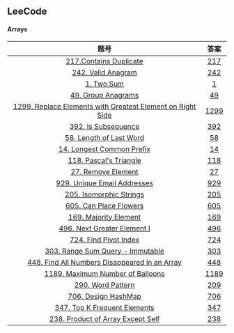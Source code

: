 ## LeeCode

#### Arrays

|                             题号                             |          答案          |
| :----------------------------------------------------------: | :--------------------: |
| [217.Contains Duplicate](https://leetcode.com/problems/contains-duplicate/description/) | [217](./Arrays/217.md) |
| [242. Valid Anagram](https://leetcode.com/problems/valid-anagram/description/) | [242](./Arrays/242.md) |
| [1. Two Sum](https://leetcode.com/problems/two-sum/description/) |        [1](./Arrays/1.md)        |
| [49. Group Anagrams](https://leetcode.com/problems/group-anagrams/description/) | [49](./Arrays/49.md) |
| [1299. Replace Elements with Greatest Element on Right Side](https://leetcode.com/problems/replace-elements-with-greatest-element-on-right-side/description/) |  [1299](./Arrays/1299.md) |
| [392. Is Subsequence](https://leetcode.com/problems/is-subsequence/description/) | [392](./Arrays/392.md) |
| [58. Length of Last Word](https://leetcode.com/problems/length-of-last-word/description/) | [58](./Arrays/58.md) |
| [14. Longest Common Prefix](https://leetcode.com/problems/longest-common-prefix/description/) | [14](./Arrays/14.md) |
| [118. Pascal's Triangle](https://leetcode.com/problems/pascals-triangle/description/) | [118](./Arrays/118.md) |
| [27. Remove Element](https://leetcode.com/problems/remove-element/description/) | [27](./Arrays/27.md) |
| [929. Unique Email Addresses](https://leetcode.com/problems/unique-email-addresses/) | [929](./Arrays/929.md) |
| [205. Isomorphic Strings](https://leetcode.com/problems/isomorphic-strings/description/) | [205](./Arrays/205.md) |
| [605. Can Place Flowers](https://leetcode.com/problems/can-place-flowers/description/) | [605](./Arrays/605.md) |
| [169. Majority Element](https://leetcode.com/problems/majority-element/description/) | [169](./Arrays/169.md) |
| [496. Next Greater Element I](https://leetcode.com/problems/next-greater-element-i/description/) | [496](./Arrays/496.md) |
| [724. Find Pivot Index](https://leetcode.com/problems/find-pivot-index/description/) | [724](./Arrays/724.md) |
| [303. Range Sum Query - Immutable](https://leetcode.com/problems/range-sum-query-immutable/description/) | [303](./Arrays/303.md) |
| [448. Find All Numbers Disappeared in an Array](https://leetcode.com/problems/find-all-numbers-disappeared-in-an-array/description/) | [448](./Arrays/448.md) |
| [1189. Maximum Number of Balloons](https://leetcode.com/problems/maximum-number-of-balloons/description/) | [1189](./Arrays/1189.md) |
| [290. Word Pattern](https://leetcode.com/problems/word-pattern/description/) | [209](./Arrays/290.md) |
| [706. Design HashMap](https://leetcode.com/problems/design-hashmap/description/) | [706](./Arrays/706.md) |
| [347. Top K Frequent Elements](https://leetcode.com/problems/top-k-frequent-elements/description/) | [347](./Arrays/347.md) |
| [238. Product of Array Except Self](https://leetcode.com/problems/product-of-array-except-self/description/) | [238](./Arrays/238.md) |